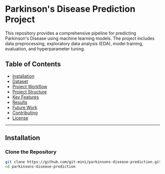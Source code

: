 # Parkinson's Disease Prediction Project

This repository provides a comprehensive pipeline for predicting Parkinson's Disease using machine learning models. The project includes data preprocessing, exploratory data analysis (EDA), model training, evaluation, and hyperparameter tuning.

## Table of Contents
- [Installation](#installation)
- [Dataset](#dataset)
- [Project Workflow](#project-workflow)
- [Project Structure](#project-structure)
- [Key Features](#key-features)
- [Results](#results)
- [Future Work](#future-work)
- [Contributing](#contributing)
- [License](#license)

---

## Installation

### Clone the Repository
```bash
git clone https://github.com/git-mini/parkinsons-disease-prediction.git
cd parkinsons-disease-prediction
